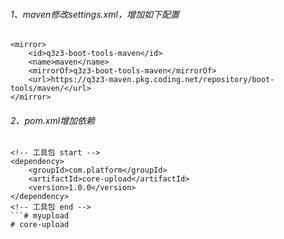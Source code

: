 ###### 1、maven修改settings.xml，增加如下配置
```
<mirror>
    <id>q3z3-boot-tools-maven</id>
    <name>maven</name>
    <mirrorOf>q3z3-boot-tools-maven</mirrorOf>
    <url>https://q3z3-maven.pkg.coding.net/repository/boot-tools/maven/</url>
</mirror>
```

###### 2、pom.xml增加依赖
```
<!-- 工具包 start -->
<dependency>
    <groupId>com.platform</groupId>
    <artifactId>core-upload</artifactId>
    <version>1.0.0</version>
</dependency>
<!-- 工具包 end -->
```# myupload
# core-upload
